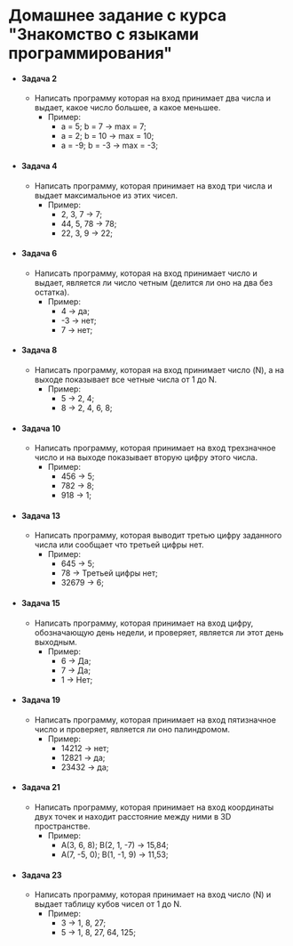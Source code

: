 # Домашнее задание с курса "Знакомство с языками программирования"

+ #### Задача 2
  + Написать программу которая на вход принимает два числа и выдает, какое число большее, а какое меньшее. 
    + Пример:
      + a = 5; b = 7 -> max = 7;
      + a = 2; b = 10 -> max = 10;
      + a = -9; b = -3 -> max = -3;
+ #### Задача 4
  + Написать программу, которая принимает на вход три числа и выдает максимальное из этих чисел.
    + Пример:
      + 2, 3, 7 -> 7;
      + 44, 5, 78 -> 78;
      + 22, 3, 9 -> 22;
+ #### Задача 6
  + Написать программу, которая на вход принимает число и выдает, является ли число четным (делится ли оно на два без остатка). 
    + Пример:
      + 4 -> да;
      + -3 -> нет;
      + 7 -> нет;
+ #### Задача 8
  + Написать программу, которая на вход принимает число (N), а на выходе показывает все четные числа от 1 до N.
    + Пример:
      + 5 -> 2, 4;
      + 8 -> 2, 4, 6, 8;
+ #### Задача 10
  + Написать программу, которая принимает на вход трехзначное число и на выходе показывает вторую цифру этого числа.
    + Пример:
      + 456 -> 5;
      + 782 -> 8;
      + 918 -> 1;
+ #### Задача 13
  + Написать программу, которая выводит третью цифру заданного числа или сообщает что третьей цифры нет.
    + Пример:
      + 645 -> 5;
      + 78 -> Третьей цифры нет;
      + 32679 -> 6;
+ #### Задача 15
  + Написать программу, которая принимает на вход цифру, обозначающую день недели, и проверяет, является ли этот день выходным.
    + Пример:
      + 6 -> Да;
      + 7 -> Да;
      + 1 -> Нет;
+ #### Задача 19
  + Написать программу, которая принимает на вход пятизначное число и проверяет, является ли оно палиндромом.
    + Пример:
      + 14212 -> нет;
      + 12821 -> да;
      + 23432 -> да;
+ #### Задача 21
  + Написать программу, которая принимает на вход координаты двух точек и находит расстояние между ними в 3D пространстве.
    + Пример:
      + A(3, 6, 8); B(2, 1, -7) -> 15,84;
      + A(7, -5, 0); B(1, -1, 9) -> 11,53;
+ #### Задача 23
  + Написать программу, которая принимает на вход число (N) и выдает таблицу кубов чисел от 1 до N.
    + Пример:
      + 3 -> 1, 8, 27;
      + 5 -> 1, 8, 27, 64, 125;